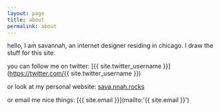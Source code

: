 ```yaml
---
layout: page
title: about
permalink: about
---
```


hello, I am savannah, an internet designer residing in chicago. I draw the stuff for this site.

you can follow me on twitter: [{{ site.twitter_username }}](https://twitter.com/{{ site.twitter_username }})

or look at my personal website: [sava.nnah.rocks](http://sava.nnah.rocks/)

or email me nice things: [{{ site.email }}](mailto:'{{ site.email }}')
